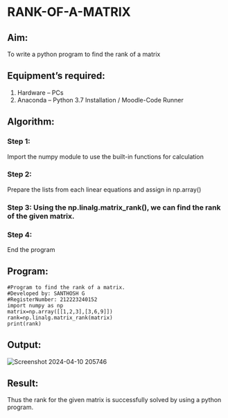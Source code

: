 # RANK-OF-A-MATRIX
## Aim:
To write a python program to find the rank of a matrix
## Equipment’s required:
1. 	Hardware – PCs
2. 	Anaconda – Python 3.7 Installation / Moodle-Code Runner
## Algorithm:
### Step 1: 
Import the numpy module to use the built-in functions for calculation
### Step 2: 
Prepare the lists from each linear equations and assign in np.array()
### Step 3: Using the np.linalg.matrix_rank(), we can find the rank of the given matrix.
### Step 4: 
End the program
## Program:
```
#Program to find the rank of a matrix.
#Developed by: SANTHOSH G
#RegisterNumber: 212223240152
import numpy as np
matrix=np.array([[1,2,3],[3,6,9]])
rank=np.linalg.matrix_rank(matrix)
print(rank)
```
## Output:
![Screenshot 2024-04-10 205746](https://github.com/GSanthosh007/RANK-OF-A-MATRIX/assets/147527586/c81be385-eb68-4007-b35e-7ee72c20a78b)

## Result:
Thus the rank for the given matrix is successfully solved by  using a python program.

